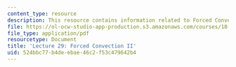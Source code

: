```yaml
---
content_type: resource
description: This resource contains information related to Forced Convection II.
file: https://ol-ocw-studio-app-production.s3.amazonaws.com/courses/10-626-electrochemical-energy-systems-spring-2014/524bbc77b4deebae46c2f53c479642b4_MIT10_626S14_Lec29_Forced.pdf
file_type: application/pdf
resourcetype: Document
title: 'Lecture 29: Forced Convection II'
uid: 524bbc77-b4de-ebae-46c2-f53c479642b4
---
```


